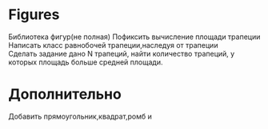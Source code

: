 # Figures
Библиотека фигур(не полная)
Пофиксить вычисление площади трапеции</br>
Написать класс равнобочей трапеции,наследуя от трапеции</br>
Сделать задание дано N трапеций, найти количество трапеций, у которых площадь больше средней площади.</br>
<h1>Дополнительно</h1>
Добавить прямоугольник,квадрат,ромб и 
